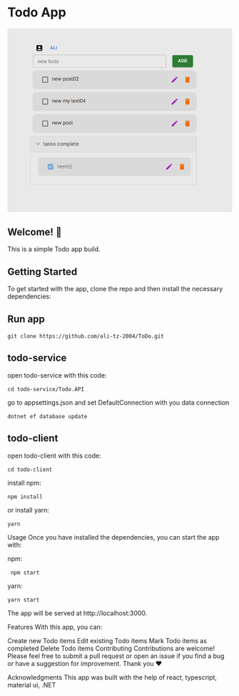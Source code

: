 # Todo App
![todo app](/todo.PNG)

## Welcome! 👋
This is a simple Todo app build.

## Getting Started
To get started with the app, clone the repo and then install the necessary dependencies:

## Run app
```open project
git clone https://github.com/ali-tz-2004/ToDo.git
```

## todo-service
open todo-service with this code:
```open todo-service
cd todo-service/Todo.API
```
go to appsettings.json
and set DefaultConnection with you data connection
```
dotnet ef database update
```

## todo-client
open todo-client with this code:
```open todo-client
cd todo-client
```
install npm:
```npm
npm install
```
or
install yarn:
```
yarn
```

Usage
Once you have installed the dependencies, you can start the app with:

npm:
```
 npm start
```
yarn:
```
yarn start
```
The app will be served at http://localhost:3000.


Features
With this app, you can:

Create new Todo items
Edit existing Todo items
Mark Todo items as completed
Delete Todo items
Contributing
Contributions are welcome! Please feel free to submit a pull request or open an issue if you find a bug or have a suggestion for improvement.
Thank you ❤

Acknowledgments
This app was built with the help of react, typescript, material ui, .NET